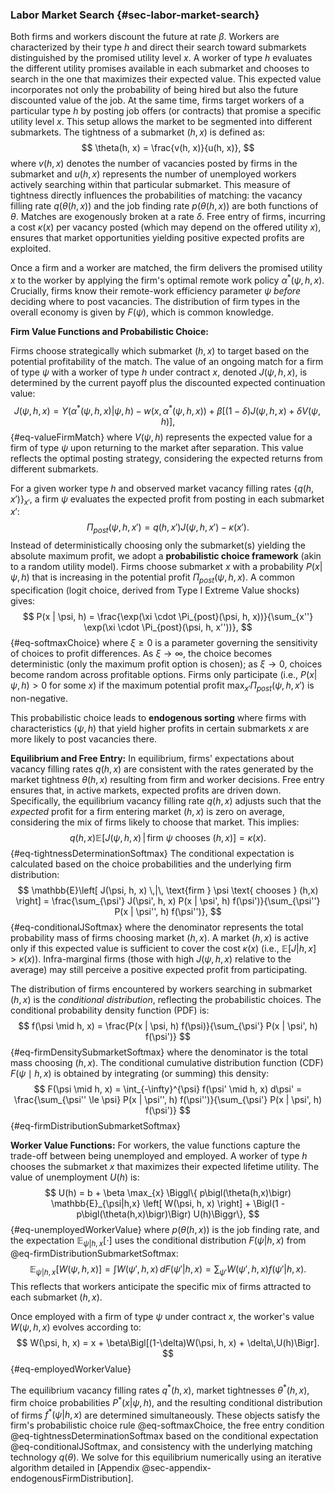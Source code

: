 ### Labor Market Search {#sec-labor-market-search}

Both firms and workers discount the future at rate $\beta$. Workers are characterized by their type $h$ and direct their search toward submarkets distinguished by the promised utility level $x$. A worker of type $h$ evaluates the different utility promises available in each submarket and chooses to search in the one that maximizes their expected value. This expected value incorporates not only the probability of being hired but also the future discounted value of the job. At the same time, firms target workers of a particular type $h$ by posting job offers (or contracts) that promise a specific utility level $x$. This setup allows the market to be segmented into different submarkets. The tightness of a submarket $(h, x)$ is defined as:
$$ \theta(h, x) = \frac{v(h, x)}{u(h, x)}, $$
where $v(h, x)$ denotes the number of vacancies posted by firms in the submarket and $u(h, x)$ represents the number of unemployed workers actively searching within that particular submarket. This measure of tightness directly influences the probabilities of matching: the vacancy filling rate $q(\theta(h, x))$ and the job finding rate $p(\theta(h, x))$ are both functions of $\theta$. Matches are exogenously broken at a rate $\delta$. Free entry of firms, incurring a cost $\kappa(x)$ per vacancy posted (which may depend on the offered utility $x$), ensures that market opportunities yielding positive expected profits are exploited.

Once a firm and a worker are matched, the firm delivers the promised utility $x$ to the worker by applying the firm's optimal remote work policy $\alpha^*(\psi, h, x)$. Crucially, firms know their remote-work efficiency parameter $\psi$ *before* deciding where to post vacancies. The distribution of firm types in the overall economy is given by $F(\psi)$, which is common knowledge.

**Firm Value Functions and Probabilistic Choice:**

Firms choose strategically which submarket $(h, x)$ to target based on the potential profitability of the match. The value of an ongoing match for a firm of type $\psi$ with a worker of type $h$ under contract $x$, denoted $J(\psi, h, x)$, is determined by the current payoff plus the discounted expected continuation value:
$$ J(\psi, h, x) = Y(\alpha^*(\psi, h, x) | \psi, h) - w(x, \alpha^*(\psi, h, x)) + \beta[(1 - \delta)J(\psi, h, x) + \delta V(\psi, h)], $${#eq-valueFirmMatch}
where $V(\psi, h)$ represents the expected value for a firm of type $\psi$ upon returning to the market after separation. This value reflects the optimal posting strategy, considering the expected returns from different submarkets.

For a given worker type $h$ and observed market vacancy filling rates $\{q(h, x')\}_{x'}$, a firm $\psi$ evaluates the expected profit from posting in each submarket $x'$:
$$ \Pi_{post}(\psi, h, x') = q(h, x') J(\psi, h, x') - \kappa(x'). $$
Instead of deterministically choosing only the submarket(s) yielding the absolute maximum profit, we adopt a **probabilistic choice framework** (akin to a random utility model). Firms choose submarket $x$ with a probability $P(x | \psi, h)$ that is increasing in the potential profit $\Pi_{post}(\psi, h, x)$. A common specification (logit choice, derived from Type I Extreme Value shocks) gives:
$$ P(x | \psi, h) = \frac{\exp(\xi \cdot \Pi_{post}(\psi, h, x))}{\sum_{x''} \exp(\xi \cdot \Pi_{post}(\psi, h, x''))}, $$ {#eq-softmaxChoice}
where $\xi \ge 0$ is a parameter governing the sensitivity of choices to profit differences. As $\xi \to \infty$, the choice becomes deterministic (only the maximum profit option is chosen); as $\xi \to 0$, choices become random across profitable options. Firms only participate (i.e., $P(x | \psi, h) > 0$ for some $x$) if the maximum potential profit $\max_{x'} \Pi_{post}(\psi, h, x')$ is non-negative.

This probabilistic choice leads to **endogenous sorting** where firms with characteristics $(\psi, h)$ that yield higher profits in certain submarkets $x$ are more likely to post vacancies there.

**Equilibrium and Free Entry:**
In equilibrium, firms' expectations about vacancy filling rates $q(h,x)$ are consistent with the rates generated by the market tightness $\theta(h,x)$ resulting from firm and worker decisions. Free entry ensures that, in active markets, expected profits are driven down. Specifically, the equilibrium vacancy filling rate $q(h, x)$ adjusts such that the *expected* profit for a firm entering market $(h, x)$ is zero on average, considering the mix of firms likely to choose that market. This implies:
$$ q(h, x) \mathbb{E}\left[ J(\psi, h, x) \,|\, \text{firm } \psi \text{ chooses } (h,x) \right] = \kappa(x). $$ {#eq-tightnessDeterminationSoftmax}
The conditional expectation is calculated based on the choice probabilities and the underlying firm distribution:
$$ \mathbb{E}\left[ J(\psi, h, x) \,|\, \text{firm } \psi \text{ chooses } (h,x) \right] = \frac{\sum_{\psi'} J(\psi', h, x) P(x | \psi', h) f(\psi')}{\sum_{\psi''} P(x | \psi'', h) f(\psi'')}, $$ {#eq-conditionalJSoftmax}
where the denominator represents the total probability mass of firms choosing market $(h,x)$. A market $(h,x)$ is active only if this expected value is sufficient to cover the cost $\kappa(x)$ (i.e., $\mathbb{E}[J|h,x] > \kappa(x)$). Infra-marginal firms (those with high $J(\psi, h, x)$ relative to the average) may still perceive a positive expected profit from participating.

The distribution of firms encountered by workers searching in submarket $(h, x)$ is the *conditional distribution*, reflecting the probabilistic choices. The conditional probability density function (PDF) is:
$$ f(\psi \mid h, x) = \frac{P(x | \psi, h) f(\psi)}{\sum_{\psi'} P(x | \psi', h) f(\psi')} $$ {#eq-firmDensitySubmarketSoftmax}
where the denominator is the total mass choosing $(h,x)$. The conditional cumulative distribution function (CDF) $F(\psi \mid h, x)$ is obtained by integrating (or summing) this density:
$$ F(\psi \mid h, x) = \int_{-\infty}^{\psi} f(\psi' \mid h, x) d\psi' = \frac{\sum_{\psi'' \le \psi} P(x | \psi'', h) f(\psi'')}{\sum_{\psi'} P(x | \psi', h) f(\psi')} $$ {#eq-firmDistributionSubmarketSoftmax}

**Worker Value Functions:**
For workers, the value functions capture the trade-off between being unemployed and employed. A worker of type $h$ chooses the submarket $x$ that maximizes their expected lifetime utility. The value of unemployment $U(h)$ is:
$$ U(h) = b + \beta \max_{x} \Biggl\{ p\bigl(\theta(h,x)\bigr) \mathbb{E}_{\psi|h,x} \left[ W(\psi, h, x) \right] + \Bigl(1 - p\bigl(\theta(h,x)\bigr)\Bigr) U(h)\Biggr\}, $${#eq-unemployedWorkerValue}
where $p(\theta(h, x))$ is the job finding rate, and the expectation $\mathbb{E}_{\psi|h,x}[\cdot]$ uses the conditional distribution $F(\psi | h, x)$ from @eq-firmDistributionSubmarketSoftmax:
$$ \mathbb{E}_{\psi|h,x} \left[ W(\psi, h, x) \right] = \int W(\psi', h, x) \, dF(\psi' | h, x) = \sum_{\psi'} W(\psi', h, x) f(\psi' | h, x). $$
This reflects that workers anticipate the specific mix of firms attracted to each submarket $(h, x)$.

Once employed with a firm of type $\psi$ under contract $x$, the worker's value $W(\psi, h, x)$ evolves according to: $$ W(\psi, h, x) = x + \beta\Bigl[(1-\delta)W(\psi, h, x) + \delta\,U(h)\Bigr]. $${#eq-employedWorkerValue}


The equilibrium vacancy filling rates $q^*(h, x)$, market tightnesses $\theta^*(h, x)$, firm choice probabilities $P^*(x | \psi, h)$, and the resulting conditional distribution of firms $f^*(\psi | h, x)$ are determined simultaneously. These objects satisfy the firm's probabilistic choice rule @eq-softmaxChoice, the free entry condition @eq-tightnessDeterminationSoftmax based on the conditional expectation @eq-conditionalJSoftmax, and consistency with the underlying matching technology $q(\theta)$. We solve for this equilibrium numerically using an iterative algorithm detailed in [Appendix @sec-appendix-endogenousFirmDistribution].